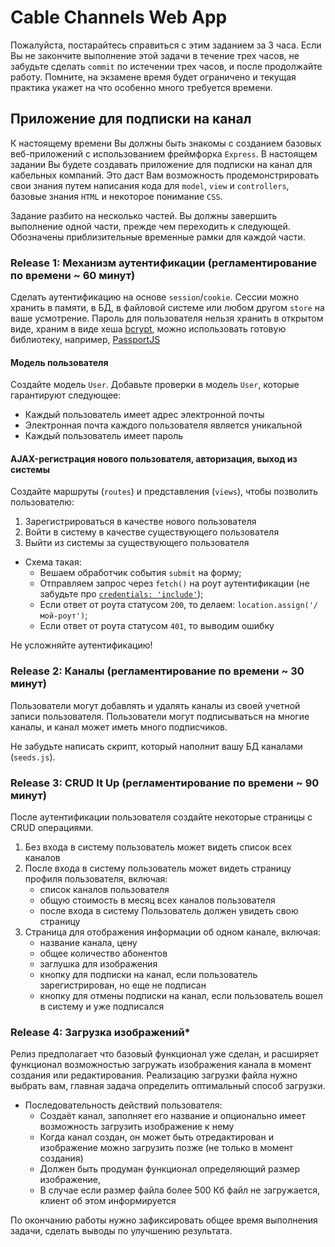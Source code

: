 # Cable Channels Web App

Пожалуйста, постарайтесь справиться с этим заданием за 3 часа.
Если Вы не закончите выполнение этой задачи в течение трех часов, не забудьте сделать `commit` по истечении трех часов, и после продолжайте работу.
Помните, на экзамене время будет ограничено и текущая практика укажет на что особенно много требуется времени.

## Приложение для подписки на канал

К настоящему времени Вы должны быть знакомы с созданием базовых веб-приложений с использованием фреймфорка `Express`. В настоящем задании Вы будете создавать приложение для подписки на канал для кабельных компаний. Это даст Вам возможность продемонстрировать свои знания путем написания кода для `model`, `view` и `controllers`, базовые знания `HTML` и некоторое понимание `CSS`.

Задание разбито на несколько частей. Вы должны завершить выполнение одной части, прежде чем переходить к следующей.
Обозначены приблизительные временные рамки для каждой части.

### Release 1: Механизм аутентификации (регламентирование по времени ~ 60 минут)

Сделать аутентификацию на основе `session`/`cookie`. Сессии можно хранить в памяти, в БД, в файловой системе или любом другом `store` на ваше усмотрение.
Пароль для пользователя нельзя хранить в открытом виде, храним в виде хеша [bcrypt](https://github.com/kelektiv/node.bcrypt.js), можно использовать готовую библиотеку, например, [PassportJS](http://www.passportjs.org/)

#### Модель пользователя

Создайте модель `User`. Добавьте проверки в модель `User`, которые гарантируют следующее:

- Каждый пользователь имеет адрес электронной почты
- Электронная почта каждого пользователя является уникальной
- Каждый пользователь имеет пароль

#### AJAX-регистрация нового пользователя, авторизация, выход из системы

Создайте маршруты (`routes`) и представления (`views`), чтобы позволить пользователю:

1. Зарегистрироваться в качестве нового пользователя
2. Войти в систему в качестве существующего пользователя
3. Выйти из системы за существующего пользователя

- Схема такая:
  - Вешаем обработчик события `submit` на форму;
  - Отправляем запрос через `fetch()` на роут аутентификации (не забудьте про [`credentials: 'include'`](https://developer.mozilla.org/en-US/docs/Web/API/Request/credentials));
  - Если ответ от роута статусом `200`, то делаем: `location.assign('/мой-роут')`;
  - Если ответ от роута статусом `401`, то выводим ошибку

Не усложняйте аутентификацию!

### Release 2: Каналы (регламентирование по времени ~ 30 минут)

Пользователи могут добавлять и удалять каналы из своей учетной записи пользователя. Пользователи могут подписываться на многие каналы, и канал может иметь много подписчиков.

Не забудьте написать скрипт, который наполнит вашу БД каналами (`seeds.js`).

### Release 3: CRUD It Up (регламентирование по времени ~ 90 минут)

После аутентификации пользователя создайте некоторые страницы с CRUD операциями.

1. Без входа в систему пользователь может видеть список всех каналов
2. После входа в систему пользователь может видеть страницу профиля пользователя, включая:
   - список каналов пользователя
   - общую стоимость в месяц всех каналов пользователя
   - после входа в систему Пользователь должен увидеть свою страницу
3. Страница для отображения информации об одном канале, включая:
   - название канала, цену
   - общее количество абонентов
   - заглушка для изображения
   - кнопку для подписки на канал, если пользователь зарегистрирован, но еще не подписан
   - кнопку для отмены подписки на канал, если пользователь вошел в систему и уже подписался

### Release 4: Загрузка изображений\*

Релиз предполагает что базовый функционал уже сделан, и расширяет функционал возможностью загружать изображения канала в момент создания или редактирования.
Реализацию загрузки файла нужно выбрать вам, главная задача определить оптимальный способ загрузки.

- Последовательность действий пользователя:
  - Создаёт канал, заполняет его название и опционально имеет возможность загрузить изображение к нему
  - Когда канал создан, он может быть отредактирован и изображение можно загрузить позже (не только в момент создания)
  - Должен быть продуман функционал определяющий размер изображение,
  - В случае если размер файла более 500 Кб файл не загружается, клиент об этом информируется

По окончанию работы нужно зафиксировать общее время выполнения задачи, сделать выводы по улучшению результата.
